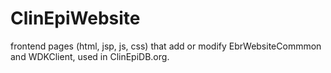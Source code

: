 # ClinEpiWebsite
frontend pages (html, jsp, js, css) that add or modify EbrWebsiteCommmon and WDKClient, used in ClinEpiDB.org.
